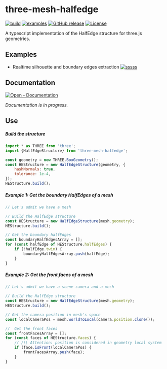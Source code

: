 # three-mesh-halfedge

[![build](https://github.com/minitoine/three-mesh-halfedge/workflows/build/badge.svg)](https://github.com/minitoine/three-mesh-halfedge/actions?query=workflow:"build")
[![examples](https://github.com/minitoine/three-mesh-halfedge/workflows/build-examples/badge.svg)](https://github.com/minitoine/three-mesh-halfedge/actions?query=workflow:"build-examples")
[![GitHub release](https://img.shields.io/github/release/minitoine/three-mesh-halfedge?include_prereleases=&sort=semver&color=blue)](https://github.com/minitoine/three-mesh-halfedge/releases/)
[![License](https://img.shields.io/badge/License-MIT-green)](#license)

A typescript implementation of the HalfEdge structure for three.js geometries.

## Examples

- Realtime silhouette and boundary edges extraction [![sssss](https://img.shields.io/badge/open-green)](https://minitoine.github.io/three-mesh-halfedge/build-examples/ExtractSilhouette.html)

## Documentation

[![Open - Documentation](https://img.shields.io/badge/view-Documentation-blue?style=for-the-badge)](https://minitoine.github.io/three-mesh-halfedge/docs/index.html)

*Documentation is in progress.*

## Use

##### Build the structure
```javascript
import * as THREE from 'three';
import {HalfEdgeStructure} from 'three-mesh-halfedge';

const geometry = new THREE.BoxGeometry();
const HEStructure = new HalfEdgeStructure(geometry, {
    hashNormals: true,
    tolerance: 1e-4,
});
HEStructure.build();
```

##### Example 1: Get the boundary HalfEdges of a mesh
```javascript
// Let's admit we have a mesh

// Build the HalfEdge structure
const HEStructure = new HalfEdgeStructure(mesh.geometry);
HEStructure.build();

// Get the boundary halfEdges
const boundaryHalfEdgesArray = [];
for (const halfEdge of HEStructure.halfEdges) {
	if (!halfEdge.twin) {
		boundaryHalfEdgesArray.push(halfEdge);
	}
}
```


##### Example 2: Get the front faces of a mesh
```javascript
// Let's admit we have a scene camera and a mesh

// Build the HalfEdge structure
const HEStructure = new HalfEdgeStructure(mesh.geometry);
HEStructure.build();

// Get the camera position in mesh's space
const localCameraPos = mesh.worldToLocal(camera.position.clone());

//  Get the front faces
const frontFacesArray = [];
for (const faces of HEStructure.faces) {
	// /!\ Attention: position is considered in geometry local system
	if (face.isFront(localCameraPos) { 
		frontFacesArray.push(face);
	}
}
```



